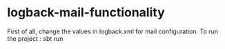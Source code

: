 # logback-mail-functionality
First of all, change the values in logback.xml for mail configuration.
To run the project : sbt run
